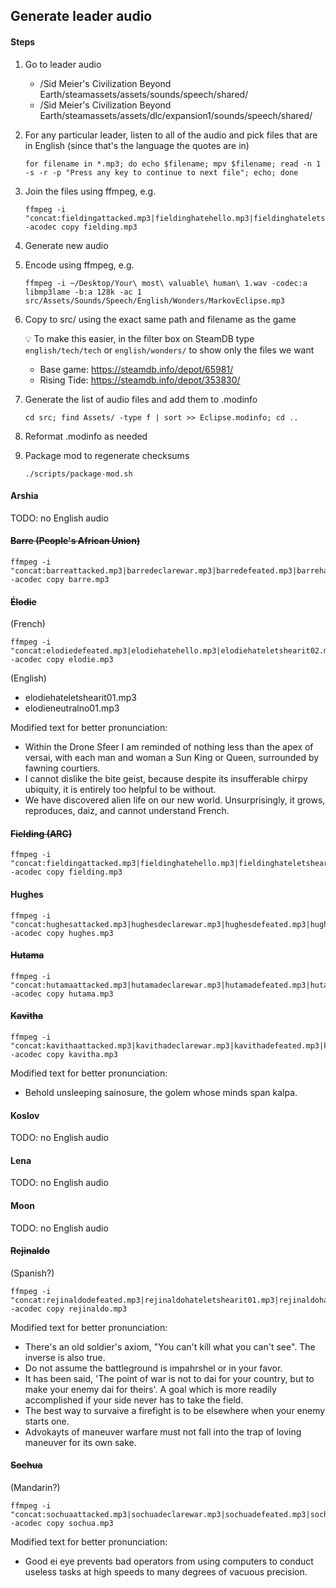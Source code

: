 ## Generate leader audio

#### Steps

1. Go to leader audio

   - /Sid Meier's Civilization Beyond Earth/steamassets/assets/sounds/speech/shared/
   - /Sid Meier's Civilization Beyond Earth/steamassets/assets/dlc/expansion1/sounds/speech/shared/

1. For any particular leader, listen to all of the audio and pick files that are in English (since that's the language the quotes are in)

   ```
   for filename in *.mp3; do echo $filename; mpv $filename; read -n 1 -s -r -p "Press any key to continue to next file"; echo; done
   ```

1. Join the files using ffmpeg, e.g.

   ```
   ffmpeg -i "concat:fieldingattacked.mp3|fieldinghatehello.mp3|fieldinghateletshearit01.mp3|fieldinghateletshearit02.mp3|fieldinghateletshearit03.mp3|fieldinghateno01.mp3|fieldinghateno02.mp3|fieldinghateno03.mp3|fieldinghateyes01.mp3|fieldingintro.mp3|fieldinglosewar.mp3|fieldingneutralhellob.mp3|fieldingneutralletshearit01.mp3|fieldingneutralletshearit02.mp3|fieldingneutralletshearit03.mp3|fieldingneutralno01.mp3|fieldingneutralno02.mp3|fieldingneutralyes01.mp3|fieldingneutralyes02.mp3|fieldingneutralyes03.mp3|fieldingrequest.mp3" -acodec copy fielding.mp3
   ```

1. Generate new audio

1. Encode using ffmpeg, e.g.

   ```
   ffmpeg -i ~/Desktop/Your\ most\ valuable\ human\ 1.wav -codec:a libmp3lame -b:a 128k -ac 1 src/Assets/Sounds/Speech/English/Wonders/MarkovEclipse.mp3
   ```

1. Copy to src/ using the exact same path and filename as the game

   💡 To make this easier, in the filter box on SteamDB type `english/tech/tech` or `english/wonders/` to show only the files we want

   - Base game: https://steamdb.info/depot/65981/
   - Rising Tide: https://steamdb.info/depot/353830/

1. Generate the list of audio files and add them to .modinfo

   ```
   cd src; find Assets/ -type f | sort >> Eclipse.modinfo; cd ..
   ```

1. Reformat .modinfo as needed

1. Package mod to regenerate checksums

   ```
   ./scripts/package-mod.sh
   ```

#### Arshia

TODO: no English audio

#### ~~Barre (People's African Union)~~

```
ffmpeg -i "concat:barreattacked.mp3|barredeclarewar.mp3|barredefeated.mp3|barrehatehello.mp3|barrehateletshearit01.mp3|barrehateletshearit02.mp3|barrehateletshearit03.mp3|barrehateno02.mp3|barrehateno03.mp3|barrehateyes01.mp3|barrehateyes02.mp3|barrehateyes03.mp3|barreneutralletshearit03.mp3|barreneutralno02.mp3|barreneutralno03.mp3|barreneutralyes03.mp3|barrepeaceful.mp3|barrerequest.mp3" -acodec copy barre.mp3
```

#### ~~Élodie~~

(French)

```
ffmpeg -i "concat:elodiedefeated.mp3|elodiehatehello.mp3|elodiehateletshearit02.mp3|elodiehateletshearit03.mp3|elodiehateno01.mp3|elodiehateno02.mp3|elodiehateno03.mp3|elodiehateyes02.mp3|elodiehateyes02.mp3|elodieintro.mp3|elodieneutralhello.mp3|elodieneutralletshearit01.mp3|elodieneutralletshearit03.mp3|elodieneutralno02.mp3|elodieneutralno03.mp3|elodieneutralyes01.mp3|elodiepeaceful.mp3|elodierequest.mp3" -acodec copy elodie.mp3
```

(English)

- elodiehateletshearit01.mp3
- elodieneutralno01.mp3

Modified text for better pronunciation:

- Within the Drone Sfeer I am reminded of nothing less than the apex of versai, with each man and woman a Sun King or Queen, surrounded by fawning courtiers.
- I cannot dislike the bite geist, because despite its insufferable chirpy ubiquity, it is entirely too helpful to be without.
- We have discovered alien life on our new world. Unsurprisingly, it grows, reproduces, daiz, and cannot understand French.

#### ~~Fielding (ARC)~~

```
ffmpeg -i "concat:fieldingattacked.mp3|fieldinghatehello.mp3|fieldinghateletshearit01.mp3|fieldinghateletshearit02.mp3|fieldinghateletshearit03.mp3|fieldinghateno01.mp3|fieldinghateno02.mp3|fieldinghateno03.mp3|fieldinghateyes01.mp3|fieldingintro.mp3|fieldinglosewar.mp3|fieldingneutralhellob.mp3|fieldingneutralletshearit01.mp3|fieldingneutralletshearit02.mp3|fieldingneutralletshearit03.mp3|fieldingneutralno01.mp3|fieldingneutralno02.mp3|fieldingneutralyes01.mp3|fieldingneutralyes02.mp3|fieldingneutralyes03.mp3|fieldingrequest.mp3" -acodec copy fielding.mp3
```

#### Hughes

```
ffmpeg -i "concat:hughesattacked.mp3|hughesdeclarewar.mp3|hughesdefeated.mp3|hugheshatehello.mp3|hugheshateletshearit01.mp3|hugheshateletshearit02.mp3|hugheshateletshearit03.mp3|hugheshateno01.mp3|hugheshateno02.mp3|hugheshateno03.mp3|hugheshateyes01.mp3|hugheshateyes02.mp3|hugheshateyes03.mp3|hughesintro.mp3|hughesneutralhello.mp3|hughesneutralletshearit01.mp3|hughesneutralletshearit02.mp3|hughesneutralletshearit03.mp3|hughesneutralno01.mp3|hughesneutralno02.mp3|hughesneutralno03.mp3|hughesneutralyes01.mp3|hughesneutralyes02.mp3|hughesneutralyes03.mp3|hughespeaceful.mp3|hughesrequest.mp3" -acodec copy hughes.mp3
```

#### ~~Hutama~~

```
ffmpeg -i "concat:hutamaattacked.mp3|hutamadeclarewar.mp3|hutamadefeated.mp3|hutamahateletshearit01.mp3|hutamahateletshearit02.mp3|hutamahateletshearit03.mp3|hutamahateno01.mp3|hutamahateno02.mp3|hutamahateno03.mp3|hutamahateyes01.mp3|hutamahateyes02.mp3|hutamahateyes03.mp3|hutamaneutralhello.mp3|hutamaneutralletshearit01.mp3|hutamaneutralletshearit02.mp3|hutamaneutralletshearit03.mp3|hutamaneutralno01.mp3|hutamaneutralno02.mp3|hutamaneutralno03.mp3|hutamaneutralyes01.mp3|hutamaneutralyes03.mp3|hutamapeaceful.mp3|hutamarequest.mp3" -acodec copy hutama.mp3
```

#### ~~Kavitha~~

```
ffmpeg -i "concat:kavithaattacked.mp3|kavithadeclarewar.mp3|kavithadefeated.mp3|kavithahatehello.mp3|kavithahateletshearit01.mp3|kavithahateno02.mp3|kavithahateno03.mp3|kavithahateyes01.mp3|kavithahateyes02.mp3|kavithahateyes03.mp3|kavithaintro.mp3|kavithaneutralletshearit01.mp3|kavithaneutralletshearit02.mp3|kavithaneutralno02.mp3|kavithaneutralno03.mp3|kavithaneutralyes01.mp3|kavithaneutralyes02.mp3|kavithapeaceful.mp3" -acodec copy kavitha.mp3
```

Modified text for better pronunciation:

- Behold unsleeping sainosure, the golem whose minds span kalpa.

#### Koslov

TODO: no English audio

#### Lena

TODO: no English audio

#### Moon

TODO: no English audio

#### ~~Rejinaldo~~

(Spanish?)

```
ffmpeg -i "concat:rejinaldodefeated.mp3|rejinaldohateletshearit01.mp3|rejinaldohateletshearit03.mp3|rejinaldohateno01.mp3|rejinaldohateno02.mp3|rejinaldohateno03.mp3|rejinaldohateyes01.mp3|rejinaldohateyes02.mp3|rejinaldointro.mp3|rejinaldoneutralhello.mp3|rejinaldoneutralletshearit03.mp3|rejinaldoneutralno02.mp3|rejinaldoneutralno03.mp3|rejinaldoneutralyes01.mp3|rejinaldoneutralyes02.mp3|rejinaldoneutralyes03.mp3|rejinaldorequest.mp3" -acodec copy rejinaldo.mp3
```

Modified text for better pronunciation:

- There's an old soldier's axiom, "You can't kill what you can't see". The inverse is also true.
- Do not assume the battleground is impahrshel or in your favor.
- It has been said, 'The point of war is not to dai for your country, but to make your enemy dai for theirs'. A goal which is more readily accomplished if your side never has to take the field.
- The best way to survaive a firefight is to be elsewhere when your enemy starts one.
- Advokayts of maneuver warfare must not fall into the trap of loving maneuver for its own sake.

#### ~~Sochua~~

(Mandarin?)

```
ffmpeg -i "concat:sochuaattacked.mp3|sochuadeclarewar.mp3|sochuadefeated.mp3|sochuahatehello.mp3|sochuahateletshearit01.mp3|sochuahateletshearit02.mp3|sochuahateletshearit03.mp3|sochuahateno01.mp3|sochuahateno02.mp3|sochuahateno03.mp3|sochuahateyes01.mp3|sochuahateyes02.mp3|sochuahateyes03.mp3|sochuaintro.mp3|sochuaneutralhello.mp3|sochuaneutralletshearit01.mp3|sochuaneutralletshearit02.mp3|sochuaneutralletshearit03.mp3|sochuaneutralno01.mp3|sochuaneutralno02.mp3|sochuaneutralno03.mp3|sochuaneutralyes01.mp3|sochuaneutralyes02.mp3|sochuaneutralyes03.mp3|sochuapeaceful.mp3|sochuarequest.mp3" -acodec copy sochua.mp3
```

Modified text for better pronunciation:

- Good ei eye prevents bad operators from using computers to conduct useless tasks at high speeds to many degrees of vacuous precision.

